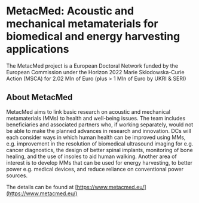 # MetacMed: Acoustic and mechanical metamaterials for biomedical and energy harvesting applications
The MetacMed project is a European Doctoral Network funded by the European Commission under the Horizon 2022 Marie Sklodowska-Curie Action (MSCA) for  2.02 Mln of Euro (plus > 1 Mln of Euro by UKRI & SERI)

## About MetacMed

MetacMed aims to link basic research on acoustic and mechanical metamaterials (MMs) to health and well-being issues. The team includes beneficiaries and associated partners who, if working separately, would not be able to make the planned advances in research and innovation. DCs will each consider ways in which human health can be improved using MMs, e.g. improvement in the resolution of biomedical ultrasound imaging for e.g. cancer diagnostics, the design of better spinal implants, monitoring of bone healing, and the use of insoles to aid human walking. Another area of interest is to develop MMs that can be used for energy harvesting, to better power e.g. medical devices, and reduce reliance on conventional power sources.

The details can be found at [https://www.metacmed.eu/](https://www.metacmed.eu/)

